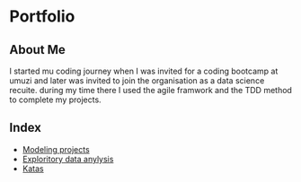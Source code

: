 # Portfolio
## About Me 

I started mu coding journey when I was invited for a coding  bootcamp  at umuzi and later was invited to join the organisation as a data science recuite.
during my time there I used the agile framwork and the TDD method to complete my projects.

## Index
* [Modeling projects](/modeling_projects)<br>
* [Exploritory data anylysis](/exploritory_analysis_projects)<br>
* [Katas](/programing_katas)
